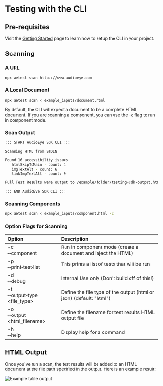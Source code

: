 # Testing with the CLI

## Pre-requisites
Visit the [Getting Started](get-started.md) page to learn how to setup the CLI in your project.

## Scanning

### A URL
```bash
npx aetest scan https://www.audioeye.com
```

### A Local Document
```bash
npx aetest scan < example_inputs/document.html
```

By default, the CLI will expect a document to be a complete HTML document. If you are scanning a component, you can use the `-c` flag to run in component mode.

### Scan Output

```bash
::: START AudioEye SDK CLI :::

Scanning HTML from STDIN

Found 16 accessibility issues
   htmlSkipToMain - count: 1
   imgTextAlt - count: 6
   linkImgTextAlt - count: 9

Full Test Results were output to /example/folder/testing-sdk-output.html

::: END AudioEye SDK CLI :::
```
### Scanning Components
```bash
npx aetest scan < example_inputs/component.html -c
```

### Option Flags for Scanning
| Option | Description |
| :------ | :--- |
| -c<br /> &#x2011;&#x2011;component | Run in component mode (create a document and inject the HTML) |
| -p<br /> &#x2011;&#x2011;print&#x2011;test&#x2011;list  | This prints a list of tests that will be run |
| -d<br /> &#x2011;&#x2011;debug | Internal Use only (Don't build off of this!) |
| -t<br /> &#x2011;&#x2011;output&#x2011;type <file_type> | Define the file type of the output (html or json) (default: "html") |
| -o<br /> &#x2011;&#x2011;output <html_filename> | Define the filename for test results HTML output file |
| -h<br /> &#x2011;&#x2011;help | Display help for a command |

## HTML Output

Once you've run a scan, the test results will be added to an HTML document at the file path specified in the output. Here is an example result:

![Example table output](/html-output-table.png)
